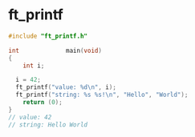 # ft_printf

```c
#include "ft_printf.h"

int				main(void)
{
	int i;

  i = 42;
  ft_printf("value: %d\n", i);
  ft_printf("string: %s %s!\n", "Hello", "World");
	return (0);
}
// value: 42
// string: Hello World
```

```console
```
